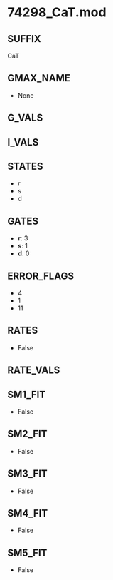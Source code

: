 # 74298_CaT.mod

## SUFFIX

CaT

## GMAX_NAME

- None

## G_VALS


## I_VALS


## STATES

- r
- s
- d

## GATES

- **r**: 3
- **s**: 1
- **d**: 0

## ERROR_FLAGS

- 4
- 1
- 11

## RATES

- False

## RATE_VALS


## SM1_FIT

- False

## SM2_FIT

- False

## SM3_FIT

- False

## SM4_FIT

- False

## SM5_FIT

- False

